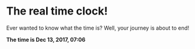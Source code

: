 # The real time clock!

Ever wanted to know what the time is? Well, your journey is about to end!

**The time is Dec 13, 2017, 07:06**